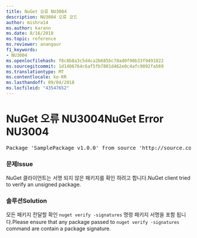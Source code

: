 ```yaml
---
title: NuGet 오류 NU3004
description: NU3004 오류 코드
author: mishra14
ms.author: karann
ms.date: 8/16/2018
ms.topic: reference
ms.reviewer: anangaur
f1_keywords:
- NU3004
ms.openlocfilehash: f8c8b8a3c5d4ca2b685bc70ad0f90b33f9491022
ms.sourcegitcommit: 1d1406764c6af5fb7801d462e0c4afc9092fa569
ms.translationtype: MT
ms.contentlocale: ko-KR
ms.lasthandoff: 09/04/2018
ms.locfileid: "43547652"
---
```

# <a name="nuget-error-nu3004"></a><span data-ttu-id="772bb-103">NuGet 오류 NU3004</span><span class="sxs-lookup"><span data-stu-id="772bb-103">NuGet Error NU3004</span></span>

<pre>Package 'SamplePackage v1.0.0' from source 'http://source.com/index.json': The package is not signed.</pre>

### <a name="issue"></a><span data-ttu-id="772bb-104">문제</span><span class="sxs-lookup"><span data-stu-id="772bb-104">Issue</span></span>

<span data-ttu-id="772bb-105">NuGet 클라이언트는 서명 되지 않은 패키지를 확인 하려고 합니다.</span><span class="sxs-lookup"><span data-stu-id="772bb-105">NuGet client tried to verify an unsigned package.</span></span>


### <a name="solution"></a><span data-ttu-id="772bb-106">솔루션</span><span class="sxs-lookup"><span data-stu-id="772bb-106">Solution</span></span>

<span data-ttu-id="772bb-107">모든 패키지 전달할 확인 `nuget verify -signatures` 명령 패키지 서명을 포함 됩니다.</span><span class="sxs-lookup"><span data-stu-id="772bb-107">Please ensure that any package passed to `nuget verify -signatures` command are contain a package signature.</span></span>


